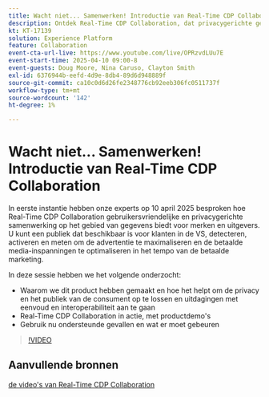 ```yaml
---
title: Wacht niet... Samenwerken! Introductie van Real-Time CDP Collaboration
description: Ontdek Real-Time CDP Collaboration, dat privacygerichte gegevensoplossingen biedt voor merken en uitgevers om de activering van het publiek te verbeteren, de advertentie-inkomsten te maximaliseren en betaalde media-inspanningen te stroomlijnen—compleet met productdemo's, deskundige inzichten en volgende gebruiksgevallen.
kt: KT-17139
solution: Experience Platform
feature: Collaboration
event-cta-url-live: https://www.youtube.com/live/OPRzvdLUu7E
event-start-time: 2025-04-10 09:00-8
event-guests: Doug Moore, Nina Caruso, Clayton Smith
exl-id: 6376944b-eefd-4d9e-8db4-89d6d948889f
source-git-commit: ca10c0d6d26fe2348776cb92eeb306fc0511737f
workflow-type: tm+mt
source-wordcount: '142'
ht-degree: 1%

---
```


# Wacht niet... Samenwerken! Introductie van Real-Time CDP Collaboration

In eerste instantie hebben onze experts op 10 april 2025 besproken hoe Real-Time CDP Collaboration gebruikersvriendelijke en privacygerichte samenwerking op het gebied van gegevens biedt voor merken en uitgevers. U kunt een publiek dat beschikbaar is voor klanten in de VS, detecteren, activeren en meten om de advertentie te maximaliseren en de betaalde media-inspanningen te optimaliseren in het tempo van de betaalde marketing.

In deze sessie hebben we het volgende onderzocht:

* Waarom we dit product hebben gemaakt en hoe het helpt om de privacy en het publiek van de consument op te lossen en uitdagingen met eenvoud en interoperabiliteit aan te gaan
* Real-Time CDP Collaboration in actie, met productdemo&#39;s
* Gebruik nu ondersteunde gevallen en wat er moet gebeuren

>[!VIDEO](https://video.tv.adobe.com/v/3457557/?quality=12&learn=on)
<!-- 
**Continue the discussion on the Experience League [Community Post.](https://experienceleaguecommunities.adobe.com/t5/adobe-experience-platform/adobe-experience-league-live-unlocking-operational-insights-with/td-p/738208){target="_blank"}** 
-->

## Aanvullende bronnen

[ de video&#39;s van Real-Time CDP Collaboration ](https://experienceleague.adobe.com/en/docs/platform-learn/tutorials/collaboration/real-time-cdp-collaboration-overview)
